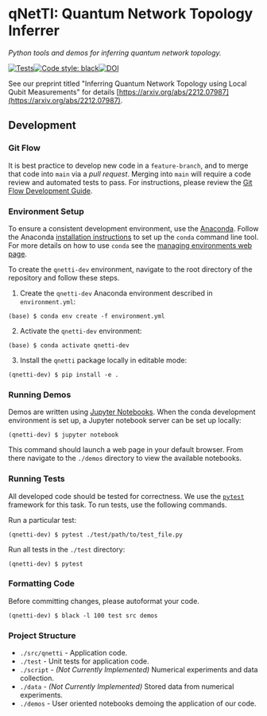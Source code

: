 # qNetTI: Quantum Network Topology Inferrer

*Python tools and demos for inferring quantum network topology.*

[![Tests](https://github.com/ChitambarLab/qNetTI/actions/workflows/run_tests.yml/badge.svg?branch=main)](https://github.com/ChitambarLab/qNetTI/actions/workflows/run_tests.yml)[![Code style: black](https://img.shields.io/badge/code%20style-black-000000.svg)](https://github.com/psf/black)[![DOI](https://zenodo.org/badge/581250970.svg)](https://zenodo.org/badge/latestdoi/581250970)

See our preprint titled "Inferring Quantum Network Topology using Local Qubit Measurements" for details [https://arxiv.org/abs/2212.07987](https://arxiv.org/abs/2212.07987).

## Development


### Git Flow

It is best practice to develop new code in a `feature-branch`, and to merge that code into `main` via a *pull request*.
Merging into `main` will require a code review and automated tests to pass. 
For instructions, please review the [Git Flow Development Guide](https://github.com/ChitambarLab/Development-Guide#git-flow).

### Environment Setup

To ensure a consistent development environment, use the [Anaconda](https://docs.conda.io/projects/conda/en/latest/glossary.html#anaconda-glossary).
Follow the Anaconda [installation instructions](https://docs.conda.io/projects/conda/en/latest/user-guide/install/index.html#installation) to set up the `conda` command line tool.
For more details on how to use `conda` see the [managing environments web page](https://docs.conda.io/projects/conda/en/latest/user-guide/tasks/manage-environments.html).

To create the `qnetti-dev` environment, navigate to the root directory of the repository and follow these steps.

1. Create the `qnetti-dev` Anaconda environment described in `environment.yml`:

```
(base) $ conda env create -f environment.yml
```

2. Activate the `qnetti-dev` environment:

```
(base) $ conda activate qnetti-dev
```

3. Install the `qnetti` package locally in editable mode:

```
(qnetti-dev) $ pip install -e .
```

### Running Demos

Demos are written using [Jupyter Notebooks](https://jupyter.org/).
When the conda development environment is set up, a Jupyter notebook server can be set up locally:

```
(qnetti-dev) $ jupyter notebook
```

This command should launch a web page in your default browser.
From there navigate to the `./demos` directory to view the available notebooks.

### Running Tests

All developed code should be tested for correctness.
We use the [`pytest`](https://docs.pytest.org/en/7.2.x/) framework for this task.
To run tests, use the following commands.

Run a particular test:

```
(qnetti-dev) $ pytest ./test/path/to/test_file.py
```

Run all tests in the `./test` directory:

```
(qnetti-dev) $ pytest
```

### Formatting Code

Before committing changes, please autoformat your code.

```
(qnetti-dev) $ black -l 100 test src demos
```


### Project Structure

* `./src/qnetti` - Application code.
* `./test` - Unit tests for application code.
* `./script` - *(Not Currently Implemented)* Numerical experiments and data collection.
* `./data` - *(Not Currently Implemented)* Stored data from numerical experiments.
* `./demos` - User oriented notebooks demoing the application of our code. 

